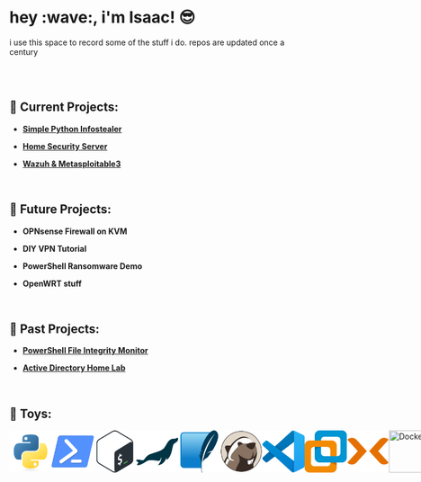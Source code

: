 <h1> hey :wave:, i'm Isaac! 😎 </h1>
i use this space to record some of the stuff i do. repos are updated once a century

<br><br>

## 📌 Current Projects:
  <strong>

  - [Simple Python Infostealer](https://github.com/isaacward1/py-infostealer)

  - [Home Security Server](https://github.com/isaacward1/homeserv-sec)

  - [Wazuh & Metasploitable3](https://github.com/isaacward1/homeserv-sec/tree/main/Wazuh)
    
  </strong>
<br>

## 🚀 Future Projects:
  <strong>

  - OPNsense Firewall on KVM
  
  - DIY VPN Tutorial

  - PowerShell Ransomware Demo

  - OpenWRT stuff

  </strong>
<br>

## 📅 Past Projects:
<strong>
  
- [PowerShell File Integrity Monitor](https://github.com/isaacward1/PowerShell-FIM)

- [Active Directory Home Lab](https://github.com/isaacward1/AD-HomeLab)

</strong>
<br>

<!-- ## 🐍 Languages & Tools 🛠️: -->
## 🧸 Toys:
<div style="display: flex;">
  <img src="https://github.com/devicons/devicon/blob/master/icons/python/python-original.svg" width="75" height="75" title="Python">
  <img src="https://github.com/devicons/devicon/blob/master/icons/powershell/powershell-original.svg" width="75" height="75" title="PowerShell">
  <img src="https://github.com/devicons/devicon/blob/master/icons/bash/bash-original.svg" width="75" height="75" title="Bash">
  <img src="https://github.com/devicons/devicon/blob/master/icons/mariadb/mariadb-original.svg" width="75" height="75" title="MariaDB">
  <img src="https://github.com/devicons/devicon/blob/master/icons/sqlite/sqlite-original.svg" width="75" height="75" title="SQLite">
  <img src="https://github.com/devicons/devicon/blob/master/icons/dbeaver/dbeaver-original.svg" width="75" height="75" title="DBeaver">
  <img src="https://github.com/devicons/devicon/blob/master/icons/vscode/vscode-original.svg" width="75" height="75" title="VS Code">
  <img src="/images/vmware-workstation.png" width="75" height="75" title="VMware Workstation">
  <img src="/images/proxmox.png" width="75" height="75" title="Proxmox">
  <img src="https://github.com/homarr-labs/dashboard-icons/blob/main/svg/docker-moby.svg" width="75" height="75" title="Docker">
  <img src="https://github.com/devicons/devicon/blob/master/icons/linux/linux-original.svg" width="75" height="75" title="Linux">
  <img src="/images/kali-linux.png" title="Kali Linux" width="75" height="75">
  <img src="images/wireshark.png" alt="Description of the image" title="Wireshark" width="75" height="75">
  <img src="images/nmap.png" alt="Description of the image" title="Nmap" width="75" height="75">
  <img src="/images/nessus.png" width="75" height="75" title="Nessus">
  <img src="https://github.com/homarr-labs/dashboard-icons/blob/main/svg/greenbone.svg" width="75" height="75" title="GVM">
  <img src="https://github.com/homarr-labs/dashboard-icons/blob/main/svg/wazuh.svg" width="75" height="75" title="Wazuh">
  <img src="/images/suricata.png" width="75" height="75" title="Suricata">
  <img src="/images/zeek.png" width="75" height="75" title="Zeek">
  <img src="https://github.com/homarr-labs/dashboard-icons/blob/main/svg/splunk.svg" width="75" height="75" title="Splunk">
</div>

  <!--
  <img src="https://github.com/homarr-labs/dashboard-icons/blob/main/svg/microsoft-azure.svg" width="70" height="70" title="Azure">
  <img src="/images/crowdstrike.png" width="75" height="75" title="CrowdStrike Falcon">
  <img src="/images/recorded-future.png" width="75" height="75" title="Recorded Future">
  <img src="/images/mssentinel.png" width="75" height="75" title="MS Sentinel">
  -->
